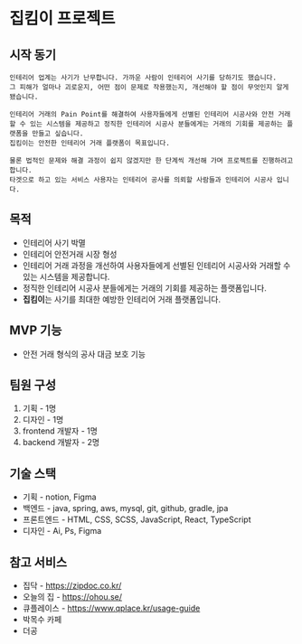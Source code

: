 # 집킴이 프로젝트

## 시작 동기
    
    인테리어 업계는 사기가 난무합니다. 가까운 사람이 인테리어 사기를 당하기도 했습니다.
    그 피해가 얼마나 괴로운지, 어떤 점이 문제로 작용했는지, 개선해야 할 점이 무엇인지 알게 됐습니다.
    
    인테리어 거래의 Pain Point를 해결하여 사용자들에게 선별된 인테리어 시공사와 안전 거래할 수 있는 시스템을 제공하고 정직한 인테리어 시공사 분들에게는 거래의 기회를 제공하는 플랫폼을 만들고 싶습니다. 
    집킴이는 안전한 인테리어 거래 플랫폼이 목표입니다.
    
    물론 법적인 문제와 해결 과정이 쉽지 않겠지만 한 단계씩 개선해 가며 프로젝트를 진행하려고 합니다.
    타겟으로 하고 있는 서비스 사용자는 인테리어 공사를 의뢰할 사람들과 인테리어 시공사 입니다.
    
## 목적

- 인테리어 사기 박멸
- 인테리어 안전거래 시장 형성
- 인테리어 거래 과정을 개선하여 사용자들에게 선별된 인테리어 시공사와 거래할 수 있는 시스템을 제공합니다.
- 정직한 인테리어 시공사 분들에게는 거래의 기회를 제공하는 플랫폼입니다.
- **집킴이**는 사기를 최대한 예방한 인테리어 거래 플랫폼입니다.


## MVP 기능
- 안전 거래 형식의 공사 대금 보호 기능  


## 팀원 구성
1. 기획 - 1명
2. 디자인 - 1명
3. frontend 개발자 - 1명
4. backend 개발자 - 2명


## 기술 스택

- 기획 - notion, Figma
- 백엔드 - java, spring, aws, mysql, git, github, gradle, jpa
- 프론트엔드 - HTML, CSS, SCSS, JavaScript, React, TypeScript
- 디자인 - Ai, Ps, Figma


## 참고 서비스

- 집닥 - https://zipdoc.co.kr/
- 오늘의 집 - https://ohou.se/
- 큐플레이스 - https://www.qplace.kr/usage-guide
- 박목수 카페
- 더공

<!--

**Here are some ideas to get you started:**

🙋‍♀️ A short introduction - what is your organization all about?
🌈 Contribution guidelines - how can the community get involved?
👩‍💻 Useful resources - where can the community find your docs? Is there anything else the community should know?
🍿 Fun facts - what does your team eat for breakfast?
🧙 Remember, you can do mighty things with the power of [Markdown](https://docs.github.com/github/writing-on-github/getting-started-with-writing-and-formatting-on-github/basic-writing-and-formatting-syntax)
-->

